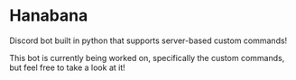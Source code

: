 # Hanabana
Discord bot built in python that supports server-based custom commands!

This bot is currently being worked on, specifically the custom commands, but feel free to take a look at it!
